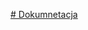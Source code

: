  
<a href="https://github.com/maciejGolebio/Piceon/blob/master/dokumentacja.pdf"># Dokumnetacja</a>
